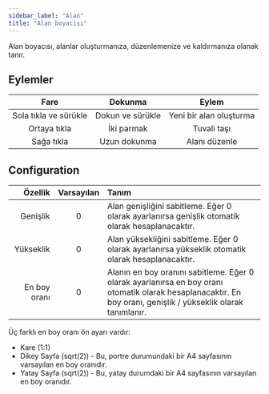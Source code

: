 ```yaml
---
sidebar_label: "Alan"
title: "Alan boyacısı"
---
```


Alan boyacısı, alanlar oluşturmanıza, düzenlemenize ve kaldırmanıza olanak tanır.

## Eylemler

|         Fare          |     Dokunma      |          Eylem          |
|:---------------------:|:----------------:|:-----------------------:|
| Sola tıkla ve sürükle | Dokun ve sürükle | Yeni bir alan oluşturma |
|     Ortaya tıkla      |    İki parmak    |       Tuvali taşı       |
|      Sağa tıkla       |   Uzun dokunma   |      Alanı düzenle      |

## Configuration

|      Özellik | Varsayılan | Tanım                                                                                                                                                          |
| ------------:|:----------:|:-------------------------------------------------------------------------------------------------------------------------------------------------------------- |
|     Genişlik |     0      | Alan genişliğini sabitleme. Eğer 0 olarak ayarlanırsa genişlik otomatik olarak hesaplanacaktır.                                                                |
|    Yükseklik |     0      | Alan yüksekliğini sabitleme. Eğer 0 olarak ayarlanırsa yükseklik otomatik olarak hesaplanacaktır.                                                              |
| En boy oranı |     0      | Alanın en boy oranını sabitleme. Eğer 0 olarak ayarlanırsa en boy oranı otomatik olarak hesaplanacaktır. En boy oranı, genişlik / yükseklik olarak tanımlanır. |

Üç farklı en boy oranı ön ayarı vardır:

* Kare (1:1)
* Dikey Sayfa (sqrt(2)) - Bu, portre durumundaki bir A4 sayfasının varsayılan en boy oranıdır.
* Yatay Sayfa (sqrt(2)) - Bu, yatay durumdaki bir A4 sayfasının varsayılan en boy oranıdır.
